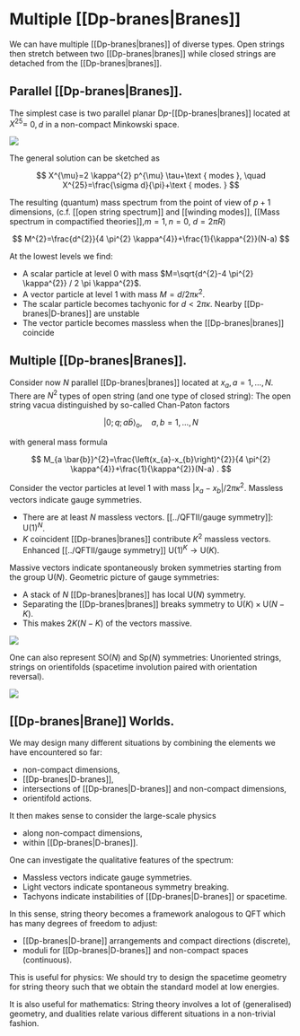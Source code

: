 # Multiple [[Dp-branes|Branes]]

We can have multiple [[Dp-branes|branes]] of diverse types. Open strings then stretch between two [[Dp-branes|branes]] while closed strings are detached from the [[Dp-branes|branes]].

## Parallel [[Dp-branes|Branes]]. 
The simplest case is two parallel planar $\mathrm{D} p$-[[Dp-branes|branes]] located at $X^{25}=$ $0, d$ in a non-compact Minkowski space.

![](https://cdn.mathpix.com/cropped/2022_01_21_c2f821e442f23993db05g-5.jpg?height=190&width=205&top_left_y=1076&top_left_x=514)

The general solution can be sketched as

$$
X^{\mu}=2 \kappa^{2} p^{\mu} \tau+\text { modes }, \quad X^{25}=\frac{\sigma d}{\pi}+\text { modes. }
$$

The resulting (quantum) mass spectrum from the point of view of $p+1$ dimensions, (c.f. [[open string spectrum]] and [[winding modes]], [[Mass spectrum in compactified theories]],$m=1,n=0$, $d=2\pi R$)

$$
M^{2}=\frac{d^{2}}{4 \pi^{2} \kappa^{4}}+\frac{1}{\kappa^{2}}(N-a)
$$

At the lowest levels we find:

 - A scalar particle at level 0 with mass $M=\sqrt{d^{2}-4 \pi^{2} \kappa^{2}} / 2 \pi \kappa^{2}$.
- A vector particle at level 1 with mass $M=d / 2 \pi \kappa^{2}$.
- The scalar particle becomes tachyonic for $d<2 \pi \kappa$. Nearby [[Dp-branes|D-branes]] are unstable 
- The vector particle becomes massless when the [[Dp-branes|branes]] coincide 

## Multiple [[Dp-branes|Branes]]. 
Consider now $N$ parallel [[Dp-branes|branes]] located at $x_{a}, a=1, \ldots, N$. There are $N^{2}$ types of open string (and one type of closed string): The open string vacua distinguished by so-called Chan-Paton factors

$$
|0 ; q ; a \bar{b}\rangle_{\mathrm{o}}, \quad a, b=1, \ldots, N
$$

with general mass formula

$$
M_{a \bar{b}}^{2}=\frac{\left(x_{a}-x_{b}\right)^{2}}{4 \pi^{2} \kappa^{4}}+\frac{1}{\kappa^{2}}(N-a) .
$$

Consider the vector particles at level 1 with mass $\left|x_{a}-x_{b}\right| / 2 \pi \kappa^{2}$. Massless vectors indicate gauge symmetries.

- There are at least $N$ massless vectors. [[../QFTII/gauge symmetry]]: $\mathrm{U}(1)^{N}$.
- $K$ coincident [[Dp-branes|branes]] contribute $K^{2}$ massless vectors. Enhanced [[../QFTII/gauge symmetry]] $\mathrm{U}(1)^{K} \rightarrow \mathrm{U}(K)$.

Massive vectors indicate spontaneously broken symmetries starting from the group $\mathrm{U}(N)$. Geometric picture of gauge symmetries:

- A stack of $N$ [[Dp-branes|branes]] has local $\mathrm{U}(N)$ symmetry.
- Separating the [[Dp-branes|branes]] breaks symmetry to $\mathrm{U}(K) \times \mathrm{U}(N-K)$.
- This makes $2 K(N-K)$ of the vectors massive.

![](https://cdn.mathpix.com/cropped/2022_01_21_c2f821e442f23993db05g-6.jpg?height=246&width=535&top_left_y=1076&top_left_x=349)

One can also represent $\mathrm{SO}(N)$ and $\mathrm{Sp}(N)$ symmetries: Unoriented strings, strings on orientifolds (spacetime involution paired with orientation reversal).

![](https://cdn.mathpix.com/cropped/2022_01_21_c2f821e442f23993db05g-6.jpg?height=164&width=358&top_left_y=1403&top_left_x=444)

## [[Dp-branes|Brane]] Worlds. 
We may design many different situations by combining the elements we have encountered so far:

- non-compact dimensions,
- [[Dp-branes|D-branes]],
- intersections of [[Dp-branes|D-branes]] and non-compact dimensions,
- orientifold actions.

It then makes sense to consider the large-scale physics

- along non-compact dimensions,
- within [[Dp-branes|D-branes]].

One can investigate the qualitative features of the spectrum:

- Massless vectors indicate gauge symmetries.
- Light vectors indicate spontaneous symmetry breaking.
- Tachyons indicate instabilities of [[Dp-branes|D-branes]] or spacetime.

In this sense, string theory becomes a framework analogous to QFT which has many degrees of freedom to adjust:

- [[Dp-branes|D-brane]] arrangements and compact directions (discrete),
- moduli for [[Dp-branes|D-branes]] and non-compact spaces (continuous).

This is useful for physics: We should try to design the spacetime geometry for string theory such that we obtain the standard model at low energies.

It is also useful for mathematics: String theory involves a lot of (generalised) geometry, and dualities relate various different situations in a non-trivial fashion.